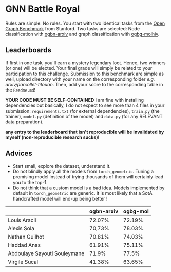 # GNN Battle Royal

Rules are simple: No rules. You start with two identical tasks from the [Open Graph Benchmark](https://ogb.stanford.edu) from Stanford. Two tasks are selected: Node classification with [ogbn-arxiv](https://ogb.stanford.edu/docs/nodeprop/#ogbn-arxiv) and graph classification with [ogbg-molhiv](https://ogb.stanford.edu/docs/graphprop/#ogbg-mol). 

## Leaderboards
If first in one task, you'll earn a mystery legendary loot. Hence, two winners (or one) will be elected. Your final grade will simply be related to your participation to this challenge. Submission to this benchmark are simple as well, upload directory with your name on the corresponding folder *e.g. arxiv/parcollet-titouan*. Then, add your score to the corresponding table in the `Readme.md`!

**YOUR CODE MUST BE SELF-CONTAINED** I am fine with installing dependencies but basically, I do not expect to see more than 4 files in your submission: `requirements.txt` (for external dependencies), `train.py` (the trainer), `model.py` (definition of the model) and `data.py` (for any RELEVANT data preparation). 

**any entry to the leaderboard that isn't reproducible will be invalidated by myself (non-reproducible research sucks)!** 

## Advices
- Start small, explore the dataset, understand it.
- Do not blindly apply all the models from `torch_geometric`. Tuning a promising model instead of trying thousands of them will certainly lead you to the top-1. 
- Do not think that a custom model is a bad idea. Models implemented by default in `torch_geometric` are generic. It is most likely that a SotA handcrafted model will end-up being better !


|                             | ogbn-arxiv                    | ogbg-mol                    |
|-----------------------------|-------------------------------|-----------------------------|
|Louis Aracil                 | 72.07%                        | 72.19%                      |
|Alexis Sola                  | 70,73%                        | 78.03%                      |
|Nathan Guilhot               | 70.81%                        | 74.03%                      |
|Haddad Anas                  | 61.91%                        | 75.11%                      |
|Abdoulaye Sayouti Souleymane | 71.9%                         | 77.5%                       |
|Virgile Sucal                | 41.38%                        | 63.65%                      |




